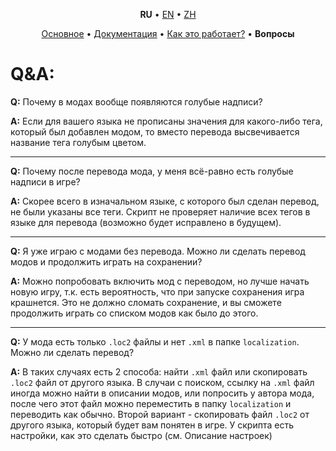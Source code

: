 <p align='center'>
    <b>RU</b> • <a href='../en/qa.md'>EN</a> • <a href='../zh/qa.md'>ZH</a>
</p>
<p align='center'>
    <a href='../../README.md'>Основное</a> • 
    <a href='settings.md'>Документация</a> • <a href='how_it_works.md'>Как это работает?</a> • <b>Вопросы</b>
</p>

# Q&A:
**Q:** Почему в модах вообще появляются голубые надписи?

**A:** Если для вашего языка не прописаны значения для какого-либо тега, который был добавлен модом, то вместо перевода высвечивается название тега голубым цветом.

---
**Q:** Почему после перевода мода, у меня всё-равно есть голубые надписи в игре?

**A:** Скорее всего в изначальном языке, с которого был сделан перевод, не были указаны все теги. Скрипт не проверяет наличие всех тегов в языке для перевода (возможно будет исправлено в будущем).

---
**Q:** Я уже играю с модами без перевода. Можно ли сделать перевод модов и продолжить играть на сохранении?

**A:** Можно попробовать включить мод с переводом, но лучше начать новую игру, т.к. есть вероятность, что при запуске сохранения игра крашнется. Это не должно сломать сохранение, и вы сможете продолжить играть со списком модов как было до этого.

---
**Q:** У мода есть только `.loc2` файлы и нет `.xml` в папке `localization`. Можно ли сделать перевод?

**A:** В таких случаях есть 2 способа: найти `.xml` файл или скопировать `.loc2` файл от другого языка. 
В случаи с поиском, ссылку на `.xml` файл иногда можно найти в описании модов, или попросить у автора мода, после чего этот файл можно переместить в папку `localization` и переводить как обычно.
Второй вариант - скопировать файл `.loc2` от другого языка, который будет вам понятен в игре. У скрипта есть настройки, как это сделать быстро (см. Описание настроек)
